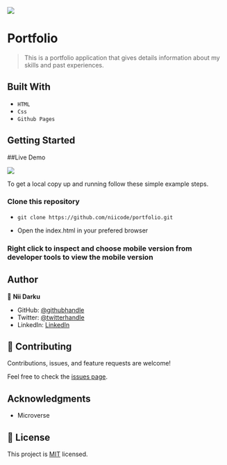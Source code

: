 ![](https://img.shields.io/badge/Portfolio-blue)

# Portfolio

> This is a portfolio application that gives details information about my skills and past experiences.


## Built With

- `HTML`
- `Css`
- `Github Pages` 


## Getting Started

##Live Demo

[![](https://img.shields.io/badge/Live-Demo-blue)](https://niicode.github.io/portfolio/)


To get a local copy up and running follow these simple example steps.

### Clone this repository 
- `git clone https://github.com/niicode/portfolio.git`

- Open the index.html in your prefered browser

### Right click to inspect and choose mobile version from developer tools to view the mobile version




## Author

👤 **Nii Darku**

- GitHub: [@githubhandle](https://github.com/niicode)
- Twitter: [@twitterhandle](https://twitter.com/_niicode)
- LinkedIn: [LinkedIn](https://linkedin.com/in/)


## 🤝 Contributing

Contributions, issues, and feature requests are welcome!

Feel free to check the [issues page](../../issues/).

## Acknowledgments

- Microverse 

## 📝 License

This project is [MIT](./MIT.md) licensed.
